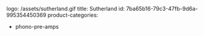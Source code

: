 logo: /assets/sutherland.gif
title: Sutherland
id: 7ba65b16-79c3-47fb-9d6a-995354450369
product-categories:
  - phono-pre-amps
